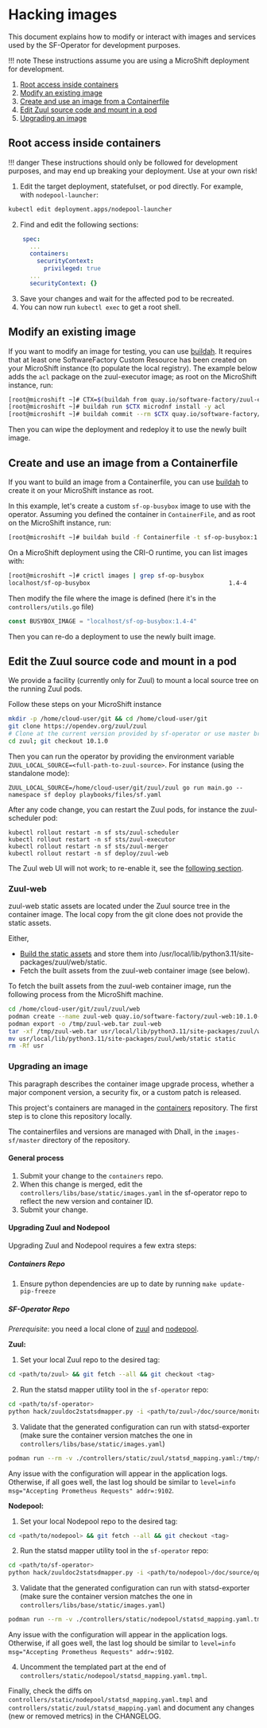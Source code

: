 # Hacking images

This document explains how to modify or interact with images and services used by the SF-Operator
for development purposes.

!!! note
    These instructions assume you are using a MicroShift deployment for development.


1. [Root access inside containers](#root-access-inside-containers)
1. [Modify an existing image](#modify-an-existing-image)
1. [Create and use an image from a Containerfile](#create-and-use-an-image-from-a-containerfile)
1. [Edit Zuul source code and mount in a pod](#edit-the-zuul-source-code-and-mount-in-a-pod)
1. [Upgrading an image](#upgrading-an-image)

## Root access inside containers

!!! danger
    These instructions should only be followed for development purposes, and may end up breaking your deployment. Use at your own risk!

1. Edit the target deployment, statefulset, or pod directly. For example, with `nodepool-launcher`:

```sh
kubectl edit deployment.apps/nodepool-launcher
```

2. Find and edit the following sections:

```yaml
    spec:
      ...
      containers:
        securityContext:
          privileged: true
      ...
      securityContext: {}
```

3. Save your changes and wait for the affected pod to be recreated.
4. You can now run `kubectl exec` to get a root shell.


## Modify an existing image

If you want to modify an image for testing, you can use [buildah](https://buildah.io/).
It requires that at least one SoftwareFactory Custom Resource has been created on your MicroShift
instance (to populate the local registry).
The example below adds the `acl` package on the zuul-executor image; as root on the MicroShift instance, run:

```sh
[root@microshift ~]# CTX=$(buildah from quay.io/software-factory/zuul-executor:8.2.0-3)
[root@microshift ~]# buildah run $CTX microdnf install -y acl
[root@microshift ~]# buildah commit --rm $CTX quay.io/software-factory/zuul-executor:8.2.0-3
```

Then you can wipe the deployment and redeploy it to use the newly built image.


## Create and use an image from a Containerfile

If you want to build an image from a Containerfile, you can use [buildah](https://buildah.io/) to create it on your MicroShift instance as root.

In this example, let's create a custom `sf-op-busybox` image to use with the operator. Assuming you defined the container in `ContainerFile`, and as root on the MicroShift instance, run:

```sh
[root@microshift ~]# buildah build -f Containerfile -t sf-op-busybox:1.4-4
```

On a MicroShift deployment using the CRI-O runtime, you can list images with:

```sh
[root@microshift ~]# crictl images | grep sf-op-busybox
localhost/sf-op-busybox                                       1.4-4               c9befa3e7ebf6       885MB
```

Then modify the file where the image is defined (here it's in the `controllers/utils.go` file)

```go
const BUSYBOX_IMAGE = "localhost/sf-op-busybox:1.4-4"
```

Then you can re-do a deployment to use the newly built image.

## Edit the Zuul source code and mount in a pod

We provide a facility (currently only for Zuul) to mount a local source tree on the
running Zuul pods.

Follow these steps on your MicroShift instance

```sh
mkdir -p /home/cloud-user/git && cd /home/cloud-user/git
git clone https://opendev.org/zuul/zuul
# Clone at the current version provided by sf-operator or use master branch
cd zuul; git checkout 10.1.0
```

Then you can run the operator by providing the environment variable `ZUUL_LOCAL_SOURCE=<full-path-to-zuul-source>`.
For instance (using the standalone mode):

```
ZUUL_LOCAL_SOURCE=/home/cloud-user/git/zuul/zuul go run main.go --namespace sf deploy playbooks/files/sf.yaml
```

After any code change, you can restart the Zuul pods, for instance the zuul-scheduler pod:

```
kubectl rollout restart -n sf sts/zuul-scheduler
kubectl rollout restart -n sf sts/zuul-executor
kubectl rollout restart -n sf sts/zuul-merger
kubectl rollout restart -n sf deploy/zuul-web
```

The Zuul web UI will not work; to re-enable it, see the [following section](#zuul-web).

### Zuul-web

zuul-web static assets are located under the Zuul source tree in the container image. The local copy from
the git clone does not provide the static assets.

Either,

- [Build the static assets](https://zuul-ci.org/docs/zuul/latest/developer/javascript.html#deploying) and store them into
/usr/local/lib/python3.11/site-packages/zuul/web/static.
- Fetch the built assets from the zuul-web container image (see below).

To fetch the built assets from the zuul-web container image, run the following process from the MicroShift machine.

```sh
cd /home/cloud-user/git/zuul/zuul/web
podman create --name zuul-web quay.io/software-factory/zuul-web:10.1.0-1
podman export -o /tmp/zuul-web.tar zuul-web
tar -xf /tmp/zuul-web.tar usr/local/lib/python3.11/site-packages/zuul/web/static
mv usr/local/lib/python3.11/site-packages/zuul/web/static static
rm -Rf usr
```

### Upgrading an image

This paragraph describes the container image upgrade process, whether a major component version, a security fix, or a custom patch is released.

This project's containers are managed in the [containers](https://softwarefactory-project.io/r/plugins/gitiles/containers) repository.
The first step is to clone this repository locally.

The containerfiles and versions are managed with Dhall, in the `images-sf/master` directory of the repository.

#### General process

1. Submit your change to the `containers` repo.
1. When this change is merged, edit the `controllers/libs/base/static/images.yaml` in the sf-operator repo to reflect
   the new version and container ID.
1. Submit your change.

#### Upgrading Zuul and Nodepool

Upgrading Zuul and Nodepool requires a few extra steps:

##### Containers Repo

1. Ensure python dependencies are up to date by running `make update-pip-freeze`

##### SF-Operator Repo

*Prerequisite*: you need a local clone of [zuul](https://opendev.org/zuul/zuul) and [nodepool](https://opendev.org/zuul/nodepool).

**Zuul:**

1. Set your local Zuul repo to the desired tag:

```sh
cd <path/to/zuul> && git fetch --all && git checkout <tag>
```

2. Run the statsd mapper utility tool in the `sf-operator` repo:

```sh
cd <path/to/sf-operator>
python hack/zuuldoc2statsdmapper.py -i <path/to/zuul>/doc/source/monitoring.rst controllers/static/zuul/statsd_mapping.yaml
```

3. Validate that the generated configuration can run with statsd-exporter (make sure the container version matches the one in
   `controllers/libs/base/static/images.yaml`)

```sh
podman run --rm -v ./controllers/static/zuul/statsd_mapping.yaml:/tmp/statsd_mapping.yaml:z docker.io/prom/statsd-exporter:v0.27.1 --statsd.mapping-config=/tmp/statsd_mapping.yaml
```

Any issue with the configuration will appear in the application logs. Otherwise, if all goes well, the last log should be similar to
`level=info msg="Accepting Prometheus Requests" addr=:9102`.

**Nodepool:**

1. Set your local Nodepool repo to the desired tag:

```sh
cd <path/to/nodepool> && git fetch --all && git checkout <tag>
```

2. Run the statsd mapper utility tool in the `sf-operator` repo:

```sh
cd <path/to/sf-operator>
python hack/zuuldoc2statsdmapper.py -i <path/to/nodepool>/doc/source/operation.rst controllers/static/nodepool/statsd_mapping.yaml.tmpl
```

3. Validate that the generated configuration can run with statsd-exporter (make sure the container version matches the one in
   `controllers/libs/base/static/images.yaml`)

```sh
podman run --rm -v ./controllers/static/nodepool/statsd_mapping.yaml.tmpl:/tmp/statsd_mapping.yaml:z docker.io/prom/statsd-exporter:v0.27.1 --statsd.mapping-config=/tmp/statsd_mapping.yaml
```

Any issue with the configuration will appear in the application logs. Otherwise, if all goes well, the last log should be similar to
`level=info msg="Accepting Prometheus Requests" addr=:9102`.

4. Uncomment the templated part at the end of `controllers/static/nodepool/statsd_mapping.yaml.tmpl`.

Finally, check the diffs on `controllers/static/nodepool/statsd_mapping.yaml.tmpl` and `controllers/static/zuul/statsd_mapping.yaml`
and document any changes (new or removed metrics) in the CHANGELOG.
